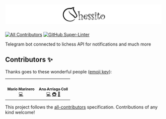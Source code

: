 # ![Chessito Logo](public/images/chessito-header.png)

<!-- ALL-CONTRIBUTORS-BADGE:START - Do not remove or modify this section -->

[![All Contributors](https://img.shields.io/badge/all_contributors-2-orange.svg?style=flat-square)](#contributors-)
[![GitHub Super-Linter](https://github.com/Karma-Order/chessito-bot/workflows/Super-Linter/badge.svg)](https://github.com/marketplace/actions/super-linter)

<!-- ALL-CONTRIBUTORS-BADGE:END -->

Telegram bot connected to lichess API for notifications and much more

## Contributors ✨

Thanks goes to these wonderful people ([emoji key](https://allcontributors.org/docs/en/emoji-key)):

<!-- ALL-CONTRIBUTORS-LIST:START - Do not remove or modify this section -->
<!-- prettier-ignore-start -->
<!-- markdownlint-disable -->
<table>
  <tr>
    <td align="center"><a href="https://github.com/mmarinero"><img src="https://avatars.githubusercontent.com/u/475969?v=4?s=100" width="100px;" alt=""/><br /><sub><b>Mario Marinero</b></sub></a><br /><a href="https://github.com/Karma-Order/chessito-bot/commits?author=mmarinero" title="Code">💻</a></td>
    <td align="center"><a href="https://github.com/ana-ac"><img src="https://avatars.githubusercontent.com/u/18517037?v=4?s=100" width="100px;" alt=""/><br /><sub><b>Ana Arriaga Coll</b></sub></a><br /><a href="https://github.com/Karma-Order/chessito-bot/commits?author=ana-ac" title="Code">💻</a> <a href="#infra-ana-ac" title="Infrastructure (Hosting, Build-Tools, etc)">🚇</a> <a href="https://github.com/Karma-Order/chessito-bot/pulls?q=is%3Apr+reviewed-by%3Aana-ac" title="Reviewed Pull Requests">👀</a></td>
  </tr>
</table>

<!-- markdownlint-restore -->
<!-- prettier-ignore-end -->

<!-- ALL-CONTRIBUTORS-LIST:END -->

This project follows the [all-contributors](https://github.com/all-contributors/all-contributors) specification. Contributions of any kind welcome!
